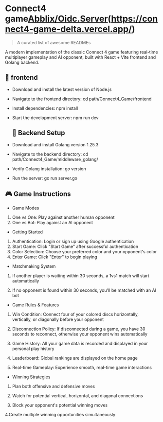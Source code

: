 
# Connect4 game[Abblix/Oidc.Server](https://github.com/Abblix/Oidc.Server#readme)(https://connect4-game-delta.vercel.app/)
> A curated list of awesome READMEs
> 

A modern implementation of the classic Connect 4 game featuring real-time multiplayer gameplay and AI opponent, built with React + Vite frontend and Golang backend.
   
## 🚀 frontend

-  Download and install the latest version of Node.js
- Navigate to the frontend directory:  cd path/Connect4_Game/frontend
- Install dependencies: npm install
- Start the development server: npm run dev


   ## 🔧 Backend Setup
- Download and install Golang version 1.25.3
- Navigate to the backend directory: cd path/Connect4_Game/middleware_golang/
- Verify Golang installation: go version
- Run the server: go run server.go

  
## 🎮 Game Instructions

- Game Modes
1. One vs One: Play against another human opponent
2. One vs Bot: Play against an AI opponent

- Getting Started
1. Authentication: Login or sign up using Google authentication
2. Start Game: Click "Start Game" after successful authentication
3. Color Selection: Choose your preferred color and your opponent's color
4. Enter Game: Click "Enter" to begin playing

- Matchmaking System
1. If another player is waiting within 30 seconds, a 1vs1 match will start automatically

2. If no opponent is found within 30 seconds, you'll be matched with an AI bot

- Game Rules & Features
1. Win Condition: Connect four of your colored discs horizontally, vertically, or diagonally before your opponent

2. Disconnection Policy: If disconnected during a game, you have 30 seconds to reconnect, otherwise your opponent wins automatically

3. Game History: All your game data is recorded and displayed in your personal play history

4. Leaderboard: Global rankings are displayed on the home page

5. Real-time Gameplay: Experience smooth, real-time game interactions

- Winning Strategies
1. Plan both offensive and defensive moves

2. Watch for potential vertical, horizontal, and diagonal connections

3. Block your opponent's potential winning moves

4.Create multiple winning opportunities simultaneously
